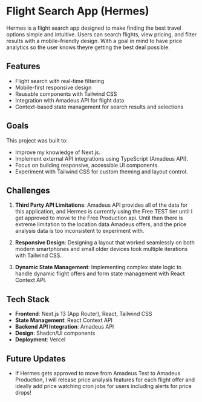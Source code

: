 # Flight Search App (Hermes)

Hermes is a flight search app designed to make finding the best travel options simple and intuitive. Users can search flights, view pricing, and filter results with a mobile-friendly design. With a goal in mind to have price analytics so the user knows theyre getting the best deal possible.

## Features

- Flight search with real-time filtering
- Mobile-first responsive design
- Reusable components with Tailwind CSS
- Integration with Amadeus API for flight data
- Context-based state management for search results and selections

## Goals

This project was built to:

- Improve my knowledge of Next.js.
- Implement external API integrations using TypeScript (Amadeus API).
- Focus on building responsive, accessible UI components.
- Experiment with Tailwind CSS for custom theming and layout control.

## Challenges

1. **Third Party API Limitations**:
   Amadeus API provides all of the data for this application, and Hermes is currently using the Free TEST tier until I get approved to move to the Free Production api. Until then there is extreme limitation to the location data Amadeus offers, and the price analysis data is too inconsistent to experiment with.

2. **Responsive Design**:
   Designing a layout that worked seamlessly on both modern smartphones and small older devices took multiple iterations with Tailwind CSS.

3. **Dynamic State Management**:
   Implementing complex state logic to handle dynamic flight offers and form state management with React Context API.

## Tech Stack

- **Frontend**: Next.js 13 (App Router), React, Tailwind CSS
- **State Management**: React Context API
- **Backend API Integration**: Amadeus API
- **Design**: Shadcn/UI components
- **Deployment**: Vercel

## Future Updates

- If Hermes gets approved to move from Amadeus Test to Amadeus Production, I will release price analysis features for each flight offer and ideally add price watching cron jobs for users including alerts for price drops!

